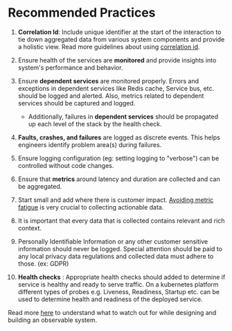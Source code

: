 # Recommended Practices

1. **Correlation Id**: Include unique identifier at the start of the interaction to tie down aggregated data from various system components and provide a holistic view. Read more guidelines about using [correlation id](correlation_id.md).
1. Ensure health of the services are **monitored** and provide insights into system's performance and behavior.
1. Ensure **dependent services** are monitored properly. Errors and exceptions in dependent services like Redis cache, Service bus, etc. should be logged and alerted. Also, metrics related to dependent services should be captured and logged.

    - Additionally, failures in **dependent services** should be propagated up each level of the stack by the health check.

1. **Faults, crashes, and failures** are logged as discrete events. This helps engineers identify problem area(s) during failures.
1. Ensure logging configuration (eg: setting logging to "verbose") can be controlled without code changes.
1. Ensure that **metrics** around latency and duration are collected and can be aggregated.
1. Start small and add where there is customer impact. [Avoiding metric fatigue](pitfalls.md#metric_fatigue) is very crucial to collecting actionable data.
1. It is important that every data that is collected contains relevant and rich context.
1. Personally Identifiable Information or any other customer sensitive information should never be logged. Special attention should be paid to any local privacy data regulations and collected data must adhere to those. (ex: GDPR)
1. **Health checks** : Appropriate health checks should added to determine if service is healthy and ready to serve traffic. On a kubernetes platform different types of probes e.g. Liveness, Readiness, Startup etc. can be used to determine health and readiness of the deployed service.

Read more [here](pitfalls.md) to understand what to watch out for while designing and building an observable system.
